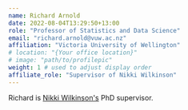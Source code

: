 ```yaml
---
name: Richard Arnold
date: 2022-08-04T13:29:50+13:00
role: "Professor of Statistics and Data Science"
email: "richard.arnold@vuw.ac.nz"
affiliation: "Victoria University of Wellington"
# location: "{Your office location}"
# image: "path/to/profilepic"
weight: 1 # used to adjust display order
affiliate_role: "Supervisor of Nikki Wilkinson"
---
```


Richard is [Nikki Wilkinson's](/team/nikki) PhD supervisor.
